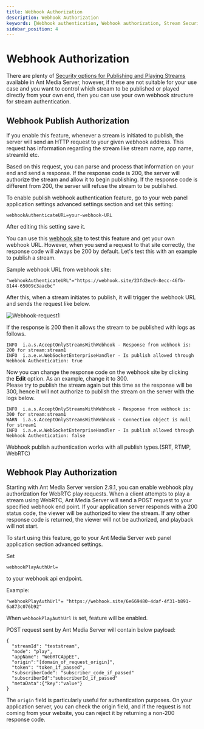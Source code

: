 ```yaml
---
title: Webhook Authorization 
description: Webhook Authorization
keywords: [Webhook authentication, Webhook authorization, Stream Security, Ant Media Server Documentation, Ant Media Server Tutorials, authentication, stream authentication, play authentication, play security, publish security, publish authentication]
sidebar_position: 4
---
```


# Webhook Authorization

There are plenty of [Security options for Publishing and Playing Streams](/guides/developer-sdk-and-api/rest-api-guide/stream-security/) available in Ant Media Server, however, if these are not suitable for your use case and you want to control which stream to be published or played directly from your own end, then you can use your own webhook structure for stream authentication.

## Webhook Publish Authorization

If you enable this feature, whenever a stream is initiated to publish, the server will send an HTTP request to your given webhook address. This request has information regarding the stream like stream name, app name, streamId etc.

Based on this request, you can parse and process that information on your end and send a response. If the response code is 200, the server will authorize the stream and allow it to begin publishing. If the response code is different from 200, the server will refuse the stream to be published.

To enable publish webhook authentication feature, go to your web panel application settings advanced settings section and set this setting:

```
webhookAuthenticateURL=your-webhook-URL
```
After editing this setting save it.

You can use this [webhook site](https://webhook.site/) to test this feature and get your own webhook URL. However, when you send a request to that site correctly, the response code will always be 200 by default. Let's test this with an example to publish a stream.

Sample webhook URL from webhook site:

```
"webhookAuthenticateURL"="https://webhook.site/23fd2ec9-8ecc-46fb-8144-65009c3aacbc"
```
After this, when a stream initiates to publish, it will trigger the webhook URL and sends the request like below.

![Webhook-request1](@site/static/img/Webhook-request1.png)

If the response is 200 then it allows the stream to be published with logs as follows.
```
INFO  i.a.s.AcceptOnlyStreamsWithWebhook - Response from webhook is: 200 for stream:stream1
INFO  i.a.e.w.WebSocketEnterpriseHandler - Is publish allowed through Webhook Authentication: true
```

Now you can change the response code on the webhook site by clicking the **Edit** option. As an example, change it to 300.  
Please try to publish the stream again but this time as the response will be 300, hence it will not authorize to publish the stream on the server with the logs below.

```
INFO  i.a.s.AcceptOnlyStreamsWithWebhook - Response from webhook is: 300 for stream:stream1
WARN  i.a.s.AcceptOnlyStreamsWithWebhook - Connection object is null for stream1
INFO  i.a.e.w.WebSocketEnterpriseHandler - Is publish allowed through Webhook Authentication: false
```    
Webhook publish authentication works with all publish types.(SRT, RTMP, WebRTC)

## Webhook Play Authorization
Starting with Ant Media Server version 2.9.1, you can enable webhook play authorization for WebRTC play requests. When a client attempts to play a stream using WebRTC, Ant Media Server will send a POST request to your specified webhook end point. If your application server responds with a 200 status code, the viewer will be authorized to view the stream. If any other response code is returned, the viewer will not be authorized, and playback will not start.

To start using this feature, go to your Ant Media Server web panel application section advanced settings.

Set

```
webhookPlayAuthUrl=
```
to your webhook api endpoint.

Example:

```
"webhookPlayAuthUrl"= "https://webhook.site/6e669480-4daf-4f31-b891-6a873c076b92"
```
When ```webhookPlayAuthUrl``` is set, feature will be enabled.

POST request sent by Ant Media Server will contain below payload:
```
{
  "streamId": "teststream",
  "mode": "play",
  "appName": "WebRTCAppEE",
  "origin":"[domain_of_request_origin]",
  "token": "token_if_passed",
  "subscriberCode": "subscriber_code_if_passed"
  "subscriberId":"subscriberId_if_passed"
  "metaData":{"key":"value"}
}
```
The ```origin``` field is particularly useful for authentication purposes. On your application server, you can check the origin field, and if the request is not coming from your website, you can reject it by returning a non-200 response code.



